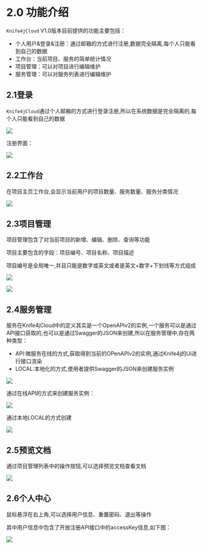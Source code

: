 # 2.0 功能介绍


`Knife4jCloud` V1.0版本目前提供的功能主要包括：

- 个人用户&登录&注册：通过邮箱的方式进行注册,数据完全隔离,每个人只能看到自己的数据
- 工作台：当前项目、服务的简单统计情况
- 项目管理：可以对项目进行编辑维护
- 服务管理：可以对服务列表进行编辑维护

## 2.1登录

`Knife4jCloud`通过个人邮箱的方式进行登录注册,所以在系统数据是完全隔离的,每个人只能看到自己的数据

![](/knife4j/images/knife4jcloud/login1.png)

注册界面：

![](/knife4j/images/knife4jcloud/login.png)

## 2.2工作台

在项目主页工作台,会显示当前用户的项目数量、服务数量、服务分类情况

![](/knife4j/images/knife4jcloud/workplan.png)

## 2.3项目管理

项目管理包含了对当前项目的新增、编辑、删除、查询等功能

项目主要包含的字段：项目编号、项目名称、项目描述

项目编号是全局唯一,并且只能是数字或英文或者是英文+数字+下划线等方式组成

![](/knife4j/images/knife4jcloud/product.png)

![](/knife4j/images/knife4jcloud/product1.png)

## 2.4服务管理

服务在Knife4jCloud中的定义其实是一个OpenAPIv2的实例,一个服务可以是通过API接口获取的,也可以是通过Swagger的JSON来创建,所以在服务管理中,存在两种类型：

- API:微服务在线的方式,获取得到当前的OPenAPIv2的实例,通过Knife4j的Ui进行接口渲染
- LOCAL:本地化的方式,使用者提供Swagger的JSON来创建服务实例

![](/knife4j/images/knife4jcloud/item.png)

通过在线API的方式来创建服务实例：

![](/knife4j/images/knife4jcloud/item1.png)

通过本地LOCAL的方式创建

![](/knife4j/images/knife4jcloud/item2.png)

## 2.5预览文档

通过项目管理列表中的操作按钮,可以选择预览文档查看文档

![](/knife4j/images/knife4jcloud/product2.png)

## 2.6个人中心

鼠标悬浮在右上角,可以选择用户信息、重置密码、退出等操作

其中用户信息中包含了开放注册API接口中的accessKey信息,如下图：

![](/knife4j/images/knife4jcloud/user1.png)
